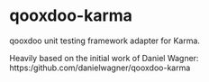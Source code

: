qooxdoo-karma
=============

qooxdoo unit testing framework adapter for Karma.

Heavily based on the initial work of Daniel Wagner:
https:/github.com/danielwagner/qooxdoo-karma
